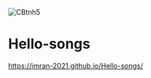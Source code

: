 
![CBtnh5](https://user-images.githubusercontent.com/76750607/119249862-e92a2b00-bbbd-11eb-84b3-19b6b9451a47.jpg)
# Hello-songs

https://imran-2021.github.io/Hello-songs/
